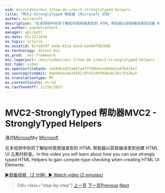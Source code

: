 ```yaml
---
uid: mvc/videos/mvc-2/how-do-i/mvc2-stronglytyped-helpers
title: "MVC2-StronglyTyped 帮助器 |Microsoft 文档"
author: microsoft
description: "在本视频中你将了解如何使用强类型的 HTML 帮助器以获取编译类型创建 HTML UI 元素时检查。"
ms.author: aspnetcontent
manager: wpickett
ms.date: 03/23/2010
ms.topic: article
ms.assetid: 017e87d7-a44e-423a-b3e9-ba44df99388b
ms.technology: dotnet-mvc
ms.prod: .net-framework
msc.legacyurl: /mvc/videos/mvc-2/how-do-i/mvc2-stronglytyped-helpers
msc.type: video
ms.openlocfilehash: 5ab8461d23a657ad77f08b9ced990e2ad7bd15ef
ms.sourcegitcommit: 9a9483aceb34591c97451997036a9120c3fe2baf
ms.translationtype: MT
ms.contentlocale: zh-CN
ms.lasthandoff: 11/10/2017
---
```

<a name="mvc2---stronglytyped-helpers"></a><span data-ttu-id="8dec4-103">MVC2-StronglyTyped 帮助器</span><span class="sxs-lookup"><span data-stu-id="8dec4-103">MVC2 - StronglyTyped Helpers</span></span>
====================
<span data-ttu-id="8dec4-104">通过[Microsoft](https://github.com/microsoft)</span><span class="sxs-lookup"><span data-stu-id="8dec4-104">by [Microsoft](https://github.com/microsoft)</span></span>

<span data-ttu-id="8dec4-105">在本视频中你将了解如何使用强类型的 HTML 帮助器以获取编译类型创建 HTML UI 元素时检查。</span><span class="sxs-lookup"><span data-stu-id="8dec4-105">In this video you will learn about how you can use strongly typed HTML Helpers to gain compile-type checking when creating HTML UI Elements.</span></span>

[<span data-ttu-id="8dec4-106">&#9654;观看视频 （2 分钟）</span><span class="sxs-lookup"><span data-stu-id="8dec4-106">&#9654; Watch video (2 minutes)</span></span>](https://channel9.msdn.com/Blogs/ASP-NET-Site-Videos/mvc2-stronglytyped-helpers)

>[!div class="step-by-step"]
<span data-ttu-id="8dec4-107">[上一页](mvc2-html-encoding.md)
[下一页](mvc2-model-validation.md)</span><span class="sxs-lookup"><span data-stu-id="8dec4-107">[Previous](mvc2-html-encoding.md)
[Next](mvc2-model-validation.md)</span></span>
